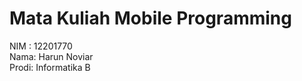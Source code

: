 # Mata Kuliah Mobile Programming

NIM : 12201770 </br>
Nama: Harun Noviar </br>
Prodi: Informatika B
